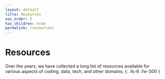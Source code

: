 ```yaml
---
layout: default
title: Resources
nav_order: 5
has_children: true
permalink: /resources/
---
```


# Resources

Over the years, we have collected a long list of resources available for various aspects of coding, data, tech, and other domains.
{: .fs-6 .fw-300 }
